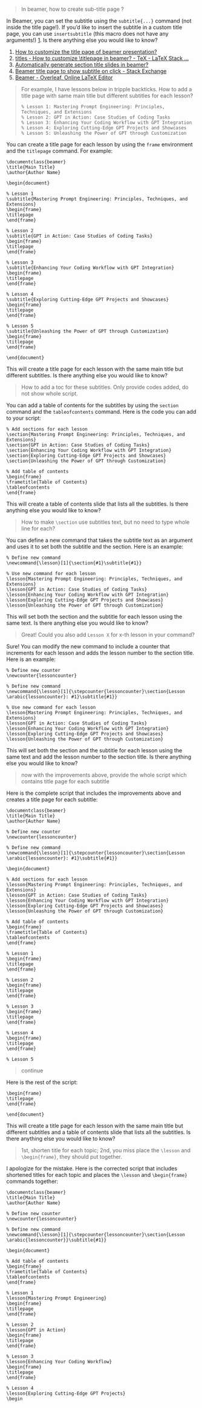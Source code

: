 # 



> In beamer, how to create sub-title page ?

In Beamer, you can set the subtitle using the `subtitle{...}` command (not inside the title page!). If you’d like to insert the subtitle in a custom title page, you can use `insertsubtitle` (this macro does not have any arguments!) [1](https://stackoverflow.com/questions/75200512/how-to-customize-the-title-page-of-beamer-presentation). Is there anything else you would like to know?

1. [How to customize the title page of beamer presentation?](https://stackoverflow.com/questions/75200512/how-to-customize-the-title-page-of-beamer-presentation)
2. [titles - How to customize \titlepage in beamer? - TeX - LaTeX Stack ...](https://tex.stackexchange.com/questions/22346/how-to-customize-titlepage-in-beamer)
3. [Automatically generate section title slides in beamer?](https://tex.stackexchange.com/questions/117658/automatically-generate-section-title-slides-in-beamer)
4. [Beamer title page to show subtitle on click - Stack Exchange](https://tex.stackexchange.com/questions/307198/beamer-title-page-to-show-subtitle-on-click)
5. [Beamer - Overleaf, Online LaTeX Editor](https://www.overleaf.com/learn/latex/Beamer%23Creating_a_table_of_contents)

> For example, I have lessons below in tripple backticks. How to add a title page with same main title but different subtitles for each lesson?
> ```
> % Lesson 1: Mastering Prompt Engineering: Principles, Techniques, and Extensions
> % Lesson 2: GPT in Action: Case Studies of Coding Tasks
> % Lesson 3: Enhancing Your Coding Workflow with GPT Integration
> % Lesson 4: Exploring Cutting-Edge GPT Projects and Showcases
> % Lesson 5: Unleashing the Power of GPT through Customization
> ```

You can create a title page for each lesson by using the `frame` environment and the `titlepage` command. For example:

    \documentclass{beamer}
    \title{Main Title}
    \author{Author Name}
    
    \begin{document}
    
    % Lesson 1
    \subtitle{Mastering Prompt Engineering: Principles, Techniques, and Extensions}
    \begin{frame}
    \titlepage
    \end{frame}
    
    % Lesson 2
    \subtitle{GPT in Action: Case Studies of Coding Tasks}
    \begin{frame}
    \titlepage
    \end{frame}
    
    % Lesson 3
    \subtitle{Enhancing Your Coding Workflow with GPT Integration}
    \begin{frame}
    \titlepage
    \end{frame}
    
    % Lesson 4
    \subtitle{Exploring Cutting-Edge GPT Projects and Showcases}
    \begin{frame}
    \titlepage
    \end{frame}
    
    % Lesson 5
    \subtitle{Unleashing the Power of GPT through Customization}
    \begin{frame}
    \titlepage
    \end{frame}
    
    \end{document}
    

This will create a title page for each lesson with the same main title but different subtitles. Is there anything else you would like to know?

> How to add a toc for these subtitles. Only provide codes added, do not show whole script.

You can add a table of contents for the subtitles by using the `section` command and the `tableofcontents` command. Here is the code you can add to your script:

    % Add sections for each lesson
    \section{Mastering Prompt Engineering: Principles, Techniques, and Extensions}
    \section{GPT in Action: Case Studies of Coding Tasks}
    \section{Enhancing Your Coding Workflow with GPT Integration}
    \section{Exploring Cutting-Edge GPT Projects and Showcases}
    \section{Unleashing the Power of GPT through Customization}
    
    % Add table of contents
    \begin{frame}
    \frametitle{Table of Contents}
    \tableofcontents
    \end{frame}
    

This will create a table of contents slide that lists all the subtitles. Is there anything else you would like to know?

> How to make `\section` use subtitles text, but no need to type whole line for each?

You can define a new command that takes the subtitle text as an argument and uses it to set both the subtitle and the section. Here is an example:

    % Define new command
    \newcommand{\lesson}[1]{\section{#1}\subtitle{#1}}
    
    % Use new command for each lesson
    \lesson{Mastering Prompt Engineering: Principles, Techniques, and Extensions}
    \lesson{GPT in Action: Case Studies of Coding Tasks}
    \lesson{Enhancing Your Coding Workflow with GPT Integration}
    \lesson{Exploring Cutting-Edge GPT Projects and Showcases}
    \lesson{Unleashing the Power of GPT through Customization}
    

This will set both the section and the subtitle for each lesson using the same text. Is there anything else you would like to know?

> Great! Could you also add `Lesson X` for x-th lesson in your command?

Sure! You can modify the new command to include a counter that increments for each lesson and adds the lesson number to the section title. Here is an example:

    % Define new counter
    \newcounter{lessoncounter}
    
    % Define new command
    \newcommand{\lesson}[1]{\stepcounter{lessoncounter}\section{Lesson \arabic{lessoncounter}: #1}\subtitle{#1}}
    
    % Use new command for each lesson
    \lesson{Mastering Prompt Engineering: Principles, Techniques, and Extensions}
    \lesson{GPT in Action: Case Studies of Coding Tasks}
    \lesson{Enhancing Your Coding Workflow with GPT Integration}
    \lesson{Exploring Cutting-Edge GPT Projects and Showcases}
    \lesson{Unleashing the Power of GPT through Customization}
    

This will set both the section and the subtitle for each lesson using the same text and add the lesson number to the section title. Is there anything else you would like to know?

> now with the improvements above, provide the whole script which contains title page for each subtitle

Here is the complete script that includes the improvements above and creates a title page for each subtitle:

    \documentclass{beamer}
    \title{Main Title}
    \author{Author Name}
    
    % Define new counter
    \newcounter{lessoncounter}
    
    % Define new command
    \newcommand{\lesson}[1]{\stepcounter{lessoncounter}\section{Lesson \arabic{lessoncounter}: #1}\subtitle{#1}}
    
    \begin{document}
    
    % Add sections for each lesson
    \lesson{Mastering Prompt Engineering: Principles, Techniques, and Extensions}
    \lesson{GPT in Action: Case Studies of Coding Tasks}
    \lesson{Enhancing Your Coding Workflow with GPT Integration}
    \lesson{Exploring Cutting-Edge GPT Projects and Showcases}
    \lesson{Unleashing the Power of GPT through Customization}
    
    % Add table of contents
    \begin{frame}
    \frametitle{Table of Contents}
    \tableofcontents
    \end{frame}
    
    % Lesson 1
    \begin{frame}
    \titlepage
    \end{frame}
    
    % Lesson 2
    \begin{frame}
    \titlepage
    \end{frame}
    
    % Lesson 3
    \begin{frame}
    \titlepage
    \end{frame}
    
    % Lesson 4
    \begin{frame}
    \titlepage
    \end{frame}
    
    % Lesson 5

> continue

Here is the rest of the script:

    \begin{frame}
    \titlepage
    \end{frame}
    
    \end{document}
    

This will create a title page for each lesson with the same main title but different subtitles and a table of contents slide that lists all the subtitles. Is there anything else you would like to know?

> 1st, shorten title for each topic;
> 2nd, you miss place the `\lesson` and `\begin{frame}`, they should put together.

I apologize for the mistake. Here is the corrected script that includes shortened titles for each topic and places the `\lesson` and `\begin{frame}` commands together:

    \documentclass{beamer}
    \title{Main Title}
    \author{Author Name}
    
    % Define new counter
    \newcounter{lessoncounter}
    
    % Define new command
    \newcommand{\lesson}[1]{\stepcounter{lessoncounter}\section{Lesson \arabic{lessoncounter}}\subtitle{#1}}
    
    \begin{document}
    
    % Add table of contents
    \begin{frame}
    \frametitle{Table of Contents}
    \tableofcontents
    \end{frame}
    
    % Lesson 1
    \lesson{Mastering Prompt Engineering}
    \begin{frame}
    \titlepage
    \end{frame}
    
    % Lesson 2
    \lesson{GPT in Action}
    \begin{frame}
    \titlepage
    \end{frame}
    
    % Lesson 3
    \lesson{Enhancing Your Coding Workflow}
    \begin{frame}
    \titlepage
    \end{frame}
    
    % Lesson 4
    \lesson{Exploring Cutting-Edge GPT Projects}
    \begin